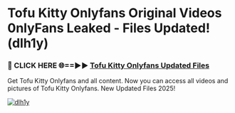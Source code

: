 # Tofu Kitty Onlyfans Original Videos 0nlyFans Leaked - Files Updated! (dlh1y)

<h3>🔴 CLICK HERE 🌐==►► <a href="https://tinyurl.com/x26r9saj" rel="nofollow">Tofu Kitty Onlyfans Updated Files</a></h3>

Get Tofu Kitty Onlyfans and all content. Now you can access all videos and pictures of Tofu Kitty Onlyfans. New Updated Files 2025!

[![dlh1y](https://i.imgur.com/LkgZPqh.gif)](https://tinyurl.com/x26r9saj)
